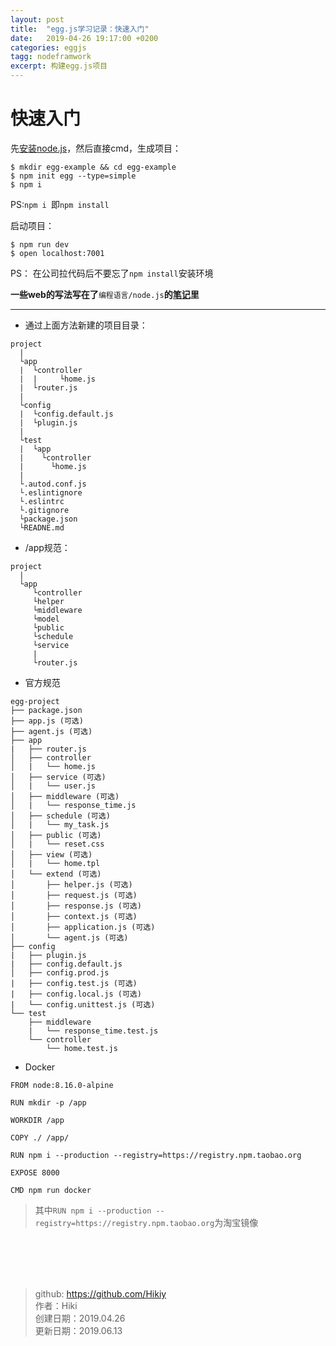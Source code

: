 ```yaml
---
layout: post
title:  "egg.js学习记录：快速入门"
date:   2019-04-26 19:17:00 +0200
categories: eggjs
tagg: nodeframwork
excerpt: 构建egg.js项目
---
```


# 快速入门
先[安装node.js](https://nodejs.org)，然后直接cmd，生成项目：
```
$ mkdir egg-example && cd egg-example
$ npm init egg --type=simple
$ npm i
```
PS:`npm i `即`npm install`

启动项目：
```
$ npm run dev
$ open localhost:7001
```
PS： 在公司拉代码后不要忘了`npm install`安装环境

**一些web的写法写在了**`编程语言/node.js`**的[笔记](https://github.com/Hikiy/Notes/tree/master/%E7%BC%96%E7%A8%8B%E8%AF%AD%E8%A8%80/Node.js)里**

----
- 通过上面方法新建的项目目录：

```
project
  |
  └app
  |  └controller
  |  |     └home.js
  |  └router.js
  |
  └config
  |  └config.default.js
  |  └plugin.js
  |
  └test
  |  └app
  |    └controller
  |      └home.js
  |
  └.autod.conf.js
  └.eslintignore
  └.eslintrc
  └.gitignore
  └package.json
  └READNE.md
```

- /app规范：

```
project
  |
  └app
     └controller
     └helper
     └middleware
     └model
     └public
     └schedule
     └service
     |
     └router.js

```
- 官方规范

```
egg-project
├── package.json
├── app.js (可选)
├── agent.js (可选)
├── app
|   ├── router.js
│   ├── controller
│   |   └── home.js
│   ├── service (可选)
│   |   └── user.js
│   ├── middleware (可选)
│   |   └── response_time.js
│   ├── schedule (可选)
│   |   └── my_task.js
│   ├── public (可选)
│   |   └── reset.css
│   ├── view (可选)
│   |   └── home.tpl
│   └── extend (可选)
│       ├── helper.js (可选)
│       ├── request.js (可选)
│       ├── response.js (可选)
│       ├── context.js (可选)
│       ├── application.js (可选)
│       └── agent.js (可选)
├── config
|   ├── plugin.js
|   ├── config.default.js
│   ├── config.prod.js
|   ├── config.test.js (可选)
|   ├── config.local.js (可选)
|   └── config.unittest.js (可选)
└── test
    ├── middleware
    |   └── response_time.test.js
    └── controller
        └── home.test.js
```

- Docker

```
FROM node:8.16.0-alpine

RUN mkdir -p /app

WORKDIR /app

COPY ./ /app/

RUN npm i --production --registry=https://registry.npm.taobao.org

EXPOSE 8000

CMD npm run docker
```
> 其中`RUN npm i --production --registry=https://registry.npm.taobao.org`为淘宝镜像

<br /><br /><br /><br />
> github: https://github.com/Hikiy  
> 作者：Hiki  
> 创建日期：2019.04.26  
> 更新日期：2019.06.13
